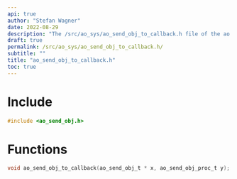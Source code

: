 ```yaml
---
api: true
author: "Stefan Wagner"
date: 2022-08-29
description: "The /src/ao_sys/ao_send_obj_to_callback.h file of the ao real-time operating system."
draft: true
permalink: /src/ao_sys/ao_send_obj_to_callback.h/
subtitle: ""
title: "ao_send_obj_to_callback.h"
toc: true
---
```


# Include

```c
#include <ao_send_obj.h>
```

# Functions

```c
void ao_send_obj_to_callback(ao_send_obj_t * x, ao_send_obj_proc_t y);
```

